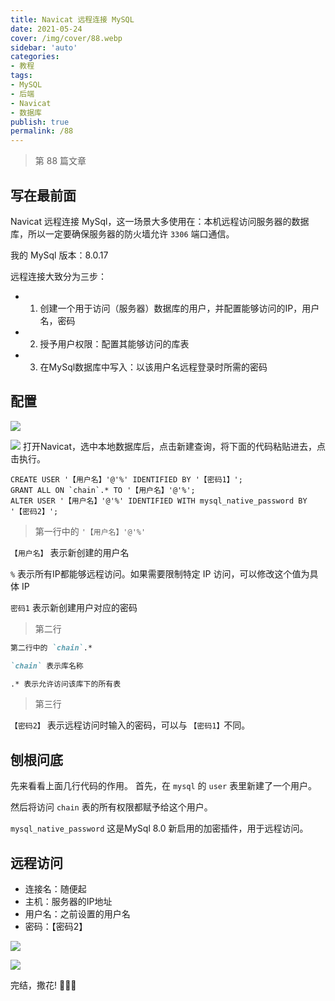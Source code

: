 ```yaml
---
title: Navicat 远程连接 MySQL
date: 2021-05-24
cover: /img/cover/88.webp
sidebar: 'auto'
categories:
- 教程
tags:
- MySQL
- 后端
- Navicat
- 数据库
publish: true
permalink: /88
---
```


> 第 88 篇文章
<!-- more -->

## 写在最前面
Navicat 远程连接 MySql，这一场景大多使用在：本机远程访问服务器的数据库，所以一定要确保服务器的防火墙允许 `3306` 端口通信。

我的 MySql 版本：8.0.17

远程连接大致分为三步：
- 1. 创建一个用于访问（服务器）数据库的用户，并配置能够访问的IP，用户名，密码
- 2. 授予用户权限：配置其能够访问的库表
- 3. 在MySql数据库中写入：以该用户名远程登录时所需的密码


## 配置
![](/img/2021/navicat_remote_connect_mysql_1.png)

![](/img/2021/navicat_remote_connect_mysql_2.png)
打开Navicat，选中本地数据库后，点击新建查询，将下面的代码粘贴进去，点击执行。

```mysql
CREATE USER '【用户名】'@'%' IDENTIFIED BY '【密码1】'; 
GRANT ALL ON `chain`.* TO '【用户名】'@'%'; 
ALTER USER '【用户名】'@'%' IDENTIFIED WITH mysql_native_password BY '【密码2】';
```

> 第一行中的 `'【用户名】'@'%'`

`【用户名】` 表示新创建的用户名

`%` 表示所有IP都能够远程访问。如果需要限制特定 IP 访问，可以修改这个值为具体 IP

`密码1` 表示新创建用户对应的密码

> 第二行
```md
第二行中的 `chain`.*

`chain` 表示库名称

.* 表示允许访问该库下的所有表
```

> 第三行

`【密码2】` 表示远程访问时输入的密码，可以与 `【密码1】`不同。


## 刨根问底
先来看看上面几行代码的作用。
首先，在 `mysql` 的 `user` 表里新建了一个用户。

然后将访问 `chain` 表的所有权限都赋予给这个用户。

`mysql_native_password` 这是MySql 8.0 新启用的加密插件，用于远程访问。

## 远程访问
- 连接名：随便起
- 主机：服务器的IP地址
- 用户名：之前设置的用户名
- 密码：【密码2】

![](/img/2021/navicat_remote_connect_mysql_3.png)

![](/img/2021/navicat_remote_connect_mysql_4.png)

完结，撒花! :cherry_blossom::cherry_blossom::cherry_blossom: